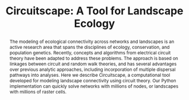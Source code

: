 ---
title: 'Circuitscape: A Tool for Landscape Ecology'
abstract: >-
  The modeling of ecological connectivity across networks and landscapes
  is an active research area that spans the disciplines of ecology,
  conservation, and population genetics. Recently, concepts and
  algorithms from electrical circuit theory have been adapted to address
  these problems. The approach is based on linkages between circuit and
  random walk theories, and has several advantages over previous
  analytic approaches, including incorporation of multiple dispersal
  pathways into analyses. Here we describe Circuitscape, a
  computational tool developed for modeling landscape connectivity using
  circuit theory. Our Python implementation can quickly solve networks with millions of nodes,
  or landscapes with millions of raster cells.
---
